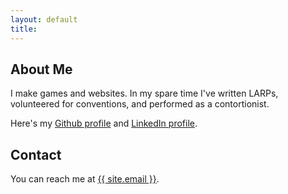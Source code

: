```yaml
---
layout: default
title: 
---
```


## About Me

I make games and websites. In my spare time I've written LARPs, volunteered for conventions, and performed as a contortionist. 

Here's my <a rel="me" href="https://github.com/cidneyhamilton">Github profile</a> and <a rel="me" href="https://linkedin.com/in/cidney">LinkedIn profile</a>.

## Contact

You can reach me at <a class="u-email" rel="me" href="mailto:{{ site.email }}">{{ site.email }}</a>. 